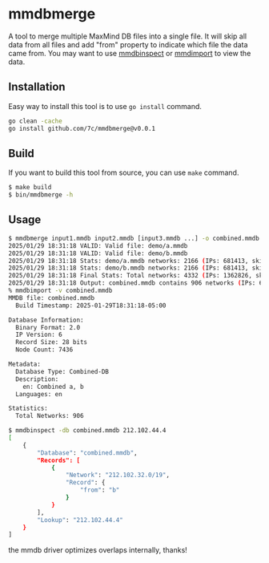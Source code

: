 # mmdbmerge
A tool to merge multiple MaxMind DB files into a single file. It will skip all data from all files and add "from" property to indicate which file the data came from. You may want to use [mmdbinspect](https://github.com/maxmind/mmdbinspect) or [mmdimport](https://github.com/7c/mmdbimport) to view the data.

## Installation
Easy way to install this tool is to use `go install` command.
```bash
go clean -cache
go install github.com/7c/mmdbmerge@v0.0.1
```

## Build
If you want to build this tool from source, you can use `make` command.
```bash
$ make build
$ bin/mmdbmerge -h
```

## Usage
```bash
$ mmdbmerge input1.mmdb input2.mmdb [input3.mmdb ...] -o combined.mmdb [--debug]
2025/01/29 18:31:18 VALID: Valid file: demo/a.mmdb
2025/01/29 18:31:18 VALID: Valid file: demo/b.mmdb
2025/01/29 18:31:18 Stats: demo/a.mmdb networks: 2166 (IPs: 681413, skipped: 0)
2025/01/29 18:31:18 Stats: demo/b.mmdb networks: 2166 (IPs: 681413, skipped: 0)
2025/01/29 18:31:18 Final Stats: Total networks: 4332 (IPs: 1362826, skipped: 0)
2025/01/29 18:31:18 Output: combined.mmdb contains 906 networks (IPs: 681413)
% mmdbimport -v combined.mmdb 
MMDB file: combined.mmdb
  Build Timestamp: 2025-01-29T18:31:18-05:00

Database Information:
  Binary Format: 2.0
  IP Version: 6
  Record Size: 28 bits
  Node Count: 7436

Metadata:
  Database Type: Combined-DB
  Description:
    en: Combined a, b
  Languages: en

Statistics:
  Total Networks: 906

$ mmdbinspect -db combined.mmdb 212.102.44.4
[
    {
        "Database": "combined.mmdb",
        "Records": [
            {
                "Network": "212.102.32.0/19",
                "Record": {
                    "from": "b"
                }
            }
        ],
        "Lookup": "212.102.44.4"
    }
]
```

the mmdb driver optimizes overlaps internally, thanks!

